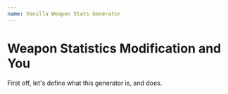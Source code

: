 ```yaml
---
name: Vanilla Weapon Stats Generator
---
```


# Weapon Statistics Modification and You

First off, let's define what this generator is, and does. 